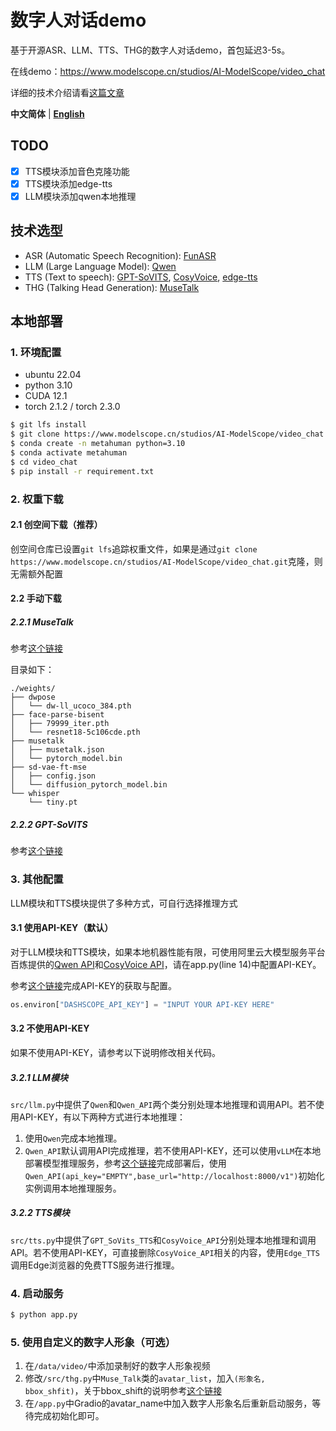 # 数字人对话demo
基于开源ASR、LLM、TTS、THG的数字人对话demo，首包延迟3-5s。

在线demo：https://www.modelscope.cn/studios/AI-ModelScope/video_chat

详细的技术介绍请看[这篇文章](https://mp.weixin.qq.com/s/jpoB8O2IyjhXeAWNWnAj7A)

**中文简体** | [**English**](./docs/README_en.md)

## TODO
- [x] TTS模块添加音色克隆功能
- [x] TTS模块添加edge-tts
- [x] LLM模块添加qwen本地推理

## 技术选型
* ASR (Automatic Speech Recognition): [FunASR](https://github.com/modelscope/FunASR)
* LLM (Large Language Model): [Qwen](https://help.aliyun.com/zh/model-studio/developer-reference/use-qwen-by-calling-api)
* TTS (Text to speech): [GPT-SoVITS](https://github.com/RVC-Boss/GPT-SoVITS), [CosyVoice](https://github.com/FunAudioLLM/CosyVoice), [edge-tts](https://github.com/rany2/edge-tts)
* THG (Talking Head Generation): [MuseTalk](https://github.com/TMElyralab/MuseTalk/tree/main)
<!-- * 端到端语音LLM: [Mini-Omni](https://github.com/gpt-omni/mini-omni) -->

## 本地部署
### 1. 环境配置

* ubuntu 22.04
* python 3.10
* CUDA 12.1
* torch 2.1.2 / torch 2.3.0

```bash
$ git lfs install
$ git clone https://www.modelscope.cn/studios/AI-ModelScope/video_chat.git
$ conda create -n metahuman python=3.10
$ conda activate metahuman
$ cd video_chat
$ pip install -r requirement.txt
```

### 2. 权重下载
#### 2.1 创空间下载（推荐）
创空间仓库已设置`git lfs`追踪权重文件，如果是通过`git clone https://www.modelscope.cn/studios/AI-ModelScope/video_chat.git`克隆，则无需额外配置

#### 2.2 手动下载
##### 2.2.1 MuseTalk

参考[这个链接](https://github.com/TMElyralab/MuseTalk/blob/main/README.md#download-weights)

目录如下：
``` plaintext
./weights/
├── dwpose
│   └── dw-ll_ucoco_384.pth
├── face-parse-bisent
│   ├── 79999_iter.pth
│   └── resnet18-5c106cde.pth
├── musetalk
│   ├── musetalk.json
│   └── pytorch_model.bin
├── sd-vae-ft-mse
│   ├── config.json
│   └── diffusion_pytorch_model.bin
└── whisper
    └── tiny.pt
```
##### 2.2.2 GPT-SoVITS

参考[这个链接](https://github.com/RVC-Boss/GPT-SoVITS/blob/main/docs/cn/README.md#%E9%A2%84%E8%AE%AD%E7%BB%83%E6%A8%A1%E5%9E%8B)


### 3. 其他配置
LLM模块和TTS模块提供了多种方式，可自行选择推理方式
#### 3.1 使用API-KEY（默认）
对于LLM模块和TTS模块，如果本地机器性能有限，可使用阿里云大模型服务平台百炼提供的[Qwen API](https://help.aliyun.com/zh/dashscope/developer-reference/tongyi-thousand-questions/?spm=a2c4g.11186623.0.0.581423edryZ54Q)和[CosyVoice API](https://help.aliyun.com/zh/dashscope/developer-reference/cosyvoice-large-model-for-speech-synthesis/?spm=a2c4g.11186623.0.0.79ce23ednMIj9m)，请在app.py(line 14)中配置API-KEY。

参考[这个链接](https://help.aliyun.com/zh/dashscope/developer-reference/acquisition-and-configuration-of-api-key?spm=a2c4g.11186623.0.0.7b7344b7jkORJj)完成API-KEY的获取与配置。

```python
os.environ["DASHSCOPE_API_KEY"] = "INPUT YOUR API-KEY HERE"
```

#### 3.2 不使用API-KEY 
如果不使用API-KEY，请参考以下说明修改相关代码。
##### 3.2.1 LLM模块
`src/llm.py`中提供了`Qwen`和`Qwen_API`两个类分别处理本地推理和调用API。若不使用API-KEY，有以下两种方式进行本地推理：
1. 使用`Qwen`完成本地推理。
2. `Qwen_API`默认调用API完成推理，若不使用API-KEY，还可以使用`vLLM`在本地部署模型推理服务，参考[这个链接](https://qwen.readthedocs.io/zh-cn/latest/getting_started/quickstart.html#vllm-for-deployment)完成部署后，使用`Qwen_API(api_key="EMPTY",base_url="http://localhost:8000/v1")`初始化实例调用本地推理服务。

##### 3.2.2 TTS模块
`src/tts.py`中提供了`GPT_SoVits_TTS`和`CosyVoice_API`分别处理本地推理和调用API。若不使用API-KEY，可直接删除`CosyVoice_API`相关的内容，使用`Edge_TTS`调用Edge浏览器的免费TTS服务进行推理。

### 4. 启动服务

```bash
$ python app.py
```
### 5. 使用自定义的数字人形象（可选）
1. 在`/data/video/`中添加录制好的数字人形象视频
2. 修改`/src/thg.py`中`Muse_Talk`类的`avatar_list`，加入`(形象名, bbox_shfit)`，关于bbox_shift的说明参考[这个链接](https://github.com/TMElyralab/MuseTalk?tab=readme-ov-file#use-of-bbox_shift-to-have-adjustable-results)
3. 在`/app.py`中Gradio的avatar_name中加入数字人形象名后重新启动服务，等待完成初始化即可。
